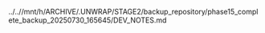 ../..//mnt/h/ARCHIVE/.UNWRAP/STAGE2/backup_repository/phase15_complete_backup_20250730_165645/DEV_NOTES.md